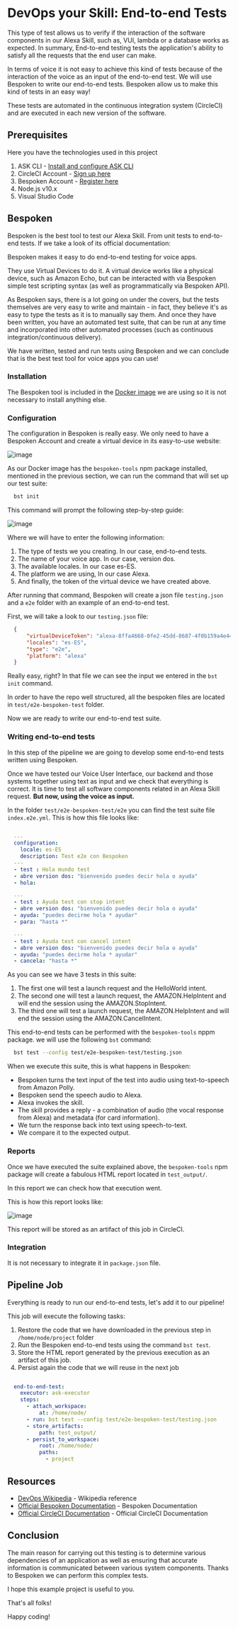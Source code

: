 # DevOps your Skill: End-to-end Tests

This type of test allows us to verify if the interaction of the software components in our Alexa Skill, such as, VUI, lambda or a database works as expected. 
In summary, End-to-end testing tests the application's ability to satisfy all the requests that the end user can make.

In terms of voice it is not easy to achieve this kind of tests because of the interaction of the voice as an input of the end-to-end test. We will use Bespoken to write our end-to-end tests. Bespoken allow us to make this kind of tests in an easy way!

These tests are automated in the continuous integration system (CircleCI) and are executed in each new version of the software.

## Prerequisites

Here you have the technologies used in this project
1. ASK CLI - [Install and configure ASK CLI](https://developer.amazon.com/es-ES/docs/alexa/smapi/quick-start-alexa-skills-kit-command-line-interface.html)
2. CircleCI Account - [Sign up here](https://circleci.com/)
3. Bespoken Account - [Register here](https://bespoken.io/)
4. Node.js v10.x
5. Visual Studio Code

## Bespoken

Bespoken is the best tool to test our Alexa Skill. From unit tests to end-to-end tests. If we take a look of its official documentation:

Bespoken makes it easy to do end-to-end testing for voice apps.

They use Virtual Devices to do it. A virtual device works like a physical device, such as Amazon Echo, but can be interacted with via Bespoken simple test scripting syntax (as well as programmatically via Bespoken API).

As Bespoken says, there is a lot going on under the covers, but the tests themselves are very easy to write and maintain - in fact, they believe it's as easy to type the tests as it is to manually say them. And once they have been written, you have an automated test suite, that can be run at any time and incorporated into other automated processes (such as continuous integration/continuous delivery).

We have written, tested and run tests using Bespoken and we can conclude that is the best test tool for voice apps you can use!

### Installation

The Bespoken tool is included in the [Docker image](https://hub.docker.com/repository/docker/xavidop/alexa-ask-aws-cli) we are using so it is not necessary to install anything else.

### Configuration

The configuration in Bespoken is really easy. We only need to have a Bespoken Account and create a virtual device in its easy-to-use website:

![image](../img/virtualdevice.png)

As our Docker image has the `bespoken-tools` npm package installed, mentioned in the previous section, we can run the command that will set up our test suite:

```bash
  bst init
```

This command will prompt the following step-by-step guide:

![image](../img/bstinit.png)

Where we will have to enter the following information:
1. The type of tests we you creating. In our case, end-to-end tests.
2. The name of your voice app. In our case, version dos.
3. The available locales. In our case es-ES.
4. The platform we are using, In our case Alexa.
5. And finally, the token of the virtual device we have created above.

After running that command, Bespoken will create a json file `testing.json` and a `e2e` folder with an example of an end-to-end test.

First, we will take a look to our `testing.json` file:

```json
  {
      "virtualDeviceToken": "alexa-8ffa4668-0fe2-45dd-8687-4f0b159a4e44",
      "locales": "es-ES",
      "type": "e2e",
      "platform": "alexa"
  }
```

Really easy, right? In that file we can see the input we entered in the `bst init` command.

In order to have the repo well structured, all the bespoken files are located in `test/e2e-bespoken-test` folder.

Now we are ready to write our end-to-end test suite.

### Writing end-to-end tests

In this step of the pipeline we are going to develop some end-to-end tests written using Bespoken.

Once we have tested our Voice User Interface, our backend and those systems together using text as input and we check that everything is correct. It is time to test all software components related in an Alexa Skill request. **But now, using the voice as input.**

In the folder `test/e2e-bespoken-test/e2e` you can find the test suite file `index.e2e.yml`. This is how this file looks like:

```yaml

  ---
  configuration:
    locale: es-ES
    description: Test e2e con Bespoken
  ---
  - test : Hola mundo test
  - abre version dos: "bienvenido puedes decir hola o ayuda"
  - hola: 

  ---
  - test : Ayuda test con stop intent
  - abre version dos: "bienvenido puedes decir hola o ayuda"
  - ayuda: "puedes decirme hola * ayudar"
  - para: "hasta *"

  ---
  - test : Ayuda test con cancel intent
  - abre version dos: "bienvenido puedes decir hola o ayuda"
  - ayuda: "puedes decirme hola * ayudar"
  - cancela: "hasta *"

```
As you can see we have 3 tests in this suite:
1. The first one will test a launch request and the HelloWorld intent.
2. The second one will test a launch request, the AMAZON.HelpIntent and will end the session using the AMAZON.StopIntent.
3. The third one will test a launch request, the AMAZON.HelpIntent and will end the session using the AMAZON.CancelIntent.

This end-to-end tests can be performed with the `bespoken-tools` nppm package. we will use the following `bst` command:

```bash
  bst test --config test/e2e-bespoken-test/testing.json
```

When we execute this suite, this is what happens in Bespoken:

* Bespoken turns the text input of the test into audio using text-to-speech from Amazon Polly.
* Bespoken send the speech audio to Alexa.
* Alexa invokes the skill.
* The skill provides a reply - a combination of audio (the vocal response from Alexa) and metadata (for card information).
* We turn the response back into text using speech-to-text.
* We compare it to the expected output.
  

### Reports

Once we have executed the suite explained above, the `bespoken-tools` npm package will create a fabulous HTML report located in `test_output/`.

In this report we can check how that execution went.

This is how this report looks like:

![image](../img/bespokenhtml.png)

This report will be stored as an artifact of this job in CircleCI.

### Integration

It is not necessary to integrate it in `package.json` file.

## Pipeline Job

Everything is ready to run our end-to-end tests, let's add it to our pipeline!

This job will execute the following tasks:
1. Restore the code that we have downloaded in the previous step in `/home/node/project` folder
2. Run the Bespoken end-to-end tests using the command `bst test`.
3. Store the HTML report generated by the previous execution as an artifact of this job.
4. Persist again the code that we will reuse in the next job

```yaml

  end-to-end-test:
    executor: ask-executor
    steps:
      - attach_workspace:
          at: /home/node/
      - run: bst test --config test/e2e-bespoken-test/testing.json
      - store_artifacts:
          path: test_output/
      - persist_to_workspace:
          root: /home/node/
          paths:
            - project

```

## Resources
* [DevOps Wikipedia](https://en.wikipedia.org/wiki/DevOps) - Wikipedia reference
* [Official Bespoken Documentation](https://read.bespoken.io/end-to-end/getting-started/) - Bespoken Documentation
* [Official CircleCI Documentation](https://circleci.com/docs/) - Official CircleCI Documentation

## Conclusion 

The main reason for carrying out this testing is to determine various dependencies of an application as well as ensuring that accurate information is communicated between various system components.
Thanks to Bespoken we can perform this complex tests.

I hope this example project is useful to you.

That's all folks!

Happy coding!
